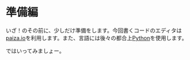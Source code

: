 # 準備編

いざ！のその前に、少しだけ準備をします。今回書くコードのエディタは[paiza.io](https://paiza.io/ja)を利用します。また、言語には後々の都合上[Python](https://www.python.org/)を使用します。

ではいってみましょー。
